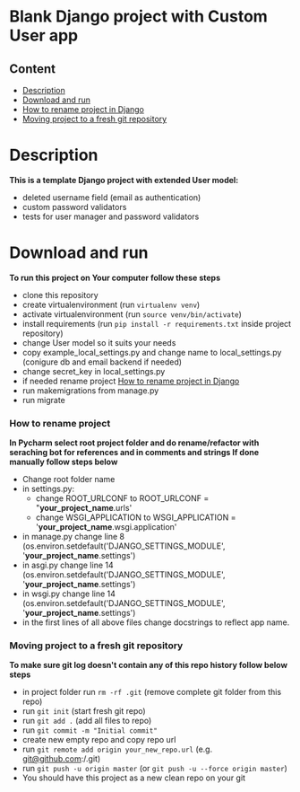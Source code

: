 # Blank Django project with Custom User app
## Content
* [Description](#description)
* [Download and run](#download-and-run)
* [How to rename project in Django](#how-to-rename-project)
* [Moving project to a fresh git repository](#moving-project-to-a-fresh-git-repository)

# Description
**This is a template Django project with extended User model:**

* deleted username field (email as authentication)
* custom password validators
* tests for user manager and password validators

# Download and run
**To run this project on Your computer follow these steps**
* clone this repository
* create virtualenvironment (run `virtualenv venv`)
* activate virtualenvironment (run `source venv/bin/activate`)
* install requirements (run `pip install -r requirements.txt` inside project repository)
* change User model so it suits your needs
* copy example_local_settings.py and change name to local_settings.py (conigure db and email backend if needed)
* change secret_key in local_settings.py
* if needed rename project [How to rename project in Django](#how-to-rename-project)
* run makemigrations from manage.py
* run migrate

### How to rename project
**In Pycharm select root project folder and do rename/refactor with seraching bot for references and in comments and strings If done manually follow steps below**
* Change root folder name
* in settings.py:
  * change ROOT_URLCONF to ROOT_URLCONF = "**your_project_name**.urls'
  * change WSGI_APPLICATION to WSGI_APPLICATION = '**your_project_name**.wsgi.application'
* in manage.py change line 8 (os.environ.setdefault('DJANGO_SETTINGS_MODULE', '**your_project_name**.settings')
* in asgi.py change line 14 (os.environ.setdefault('DJANGO_SETTINGS_MODULE', '**your_project_name**.settings')
* in wsgi.py change line 14 (os.environ.setdefault('DJANGO_SETTINGS_MODULE', '**your_project_name**.settings')
* in the first lines of all above files change docstrings to reflect app name.

### Moving project to a fresh git repository
**To make sure git log doesn't contain any of this repo history follow below steps**
* in project folder run `rm -rf .git` (remove complete git folder from this repo)
* run `git init` (start fresh git repo)
* run `git add .` (add all files to repo)
* run `git commit -m "Initial commit"`
* create new empty repo and copy repo url
* run `git remote add origin your_new_repo.url` (e.g. git@github.com:<YOUR ACCOUNT>/<YOUR NEW_REPOSITORY>.git)
* run `git push -u origin master` (or `git push -u --force origin master`)
* You should have this project as a new clean repo on your git

